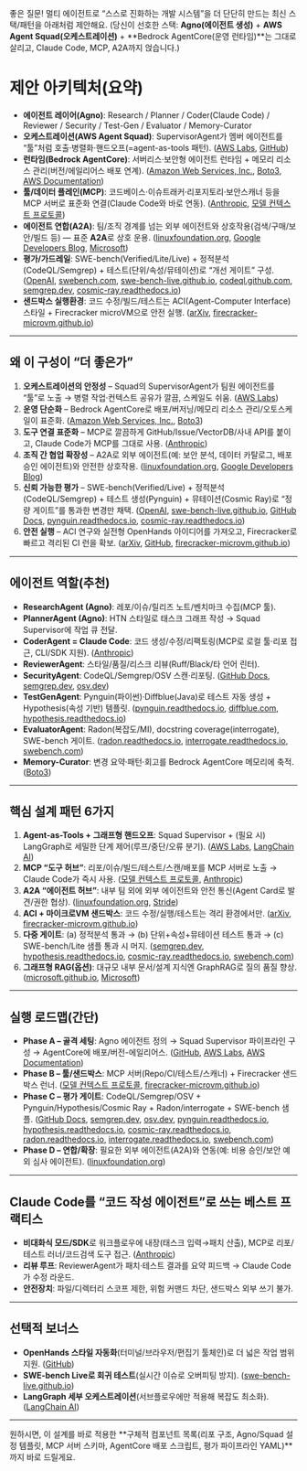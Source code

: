 좋은 질문! 멀티 에이전트로 “스스로 진화하는 개발 시스템”을 더 단단히 만드는 최신 스택/패턴을 아래처럼 제안해요. (당신이 선호한 스택: **Agno(에이전트 생성)** + **AWS Agent Squad(오케스트레이션)** + \*\*Bedrock AgentCore(운영 런타임)\*\*는 그대로 살리고, Claude Code, MCP, A2A까지 얹습니다.)

# 제안 아키텍처(요약)

* **에이전트 레이어(Agno)**: Research / Planner / Coder(Claude Code) / Reviewer / Security / Test-Gen / Evaluator / Memory-Curator
* **오케스트레이션(AWS Agent Squad)**: SupervisorAgent가 멤버 에이전트를 “툴”처럼 호출·병렬화·핸드오프(=agent-as-tools 패턴). ([AWS Labs][1], [GitHub][2])
* **런타임(Bedrock AgentCore)**: 서버리스·보안형 에이전트 런타임 + 메모리 리소스 관리(버전/에일리어스 배포 연계). ([Amazon Web Services, Inc.][3], [Boto3][4], [AWS Documentation][5])
* **툴/데이터 플레인(MCP)**: 코드베이스·이슈트래커·리포지토리·보안스캐너 등을 MCP 서버로 표준화 연결(Claude Code와 바로 연동). ([Anthropic][6], [모델 컨텍스트 프로토콜][7])
* **에이전트 연합(A2A)**: 팀/조직 경계를 넘는 외부 에이전트와 상호작용(검색/구매/보안/빌드 등) — 표준 **A2A**로 상호 운용. ([linuxfoundation.org][8], [Google Developers Blog][9], [Microsoft][10])
* **평가/가드레일**: SWE-bench(Verified/Lite/Live) + 정적분석(CodeQL/Semgrep) + 테스트(단위/속성/뮤테이션)로 “개선 게이트” 구성. ([OpenAI][11], [swebench.com][12], [swe-bench-live.github.io][13], [codeql.github.com][14], [semgrep.dev][15], [cosmic-ray.readthedocs.io][16])
* **샌드박스 실행환경**: 코드 수정/빌드/테스트는 ACI(Agent-Computer Interface) 스타일 + Firecracker microVM으로 안전 실행. ([arXiv][17], [firecracker-microvm.github.io][18])

---

## 왜 이 구성이 “더 좋은가”

1. **오케스트레이션의 안정성** – Squad의 SupervisorAgent가 팀원 에이전트를 “툴”로 노출 → 병렬 작업·컨텍스트 공유가 깔끔, 스케일도 쉬움. ([AWS Labs][1])
2. **운영 단순화** – Bedrock AgentCore로 배포/버저닝/메모리 리소스 관리/오토스케일이 표준화. ([Amazon Web Services, Inc.][3], [Boto3][4])
3. **도구 연결 표준화** – MCP로 깔끔하게 GitHub/Issue/VectorDB/사내 API를 붙이고, Claude Code가 MCP를 그대로 사용. ([Anthropic][6])
4. **조직 간 협업 확장성** – A2A로 외부 에이전트(예: 보안 분석, 데이터 카탈로그, 배포 승인 에이전트)와 안전한 상호작용. ([linuxfoundation.org][8], [Google Developers Blog][19])
5. **신뢰 가능한 평가** – SWE-bench(Verified/Live) + 정적분석(CodeQL/Semgrep) + 테스트 생성(Pynguin) + 뮤테이션(Cosmic Ray)로 “정량 게이트”를 통과한 변경만 채택. ([OpenAI][11], [swe-bench-live.github.io][13], [GitHub Docs][20], [pynguin.readthedocs.io][21], [cosmic-ray.readthedocs.io][16])
6. **안전 실행** – ACI 연구와 실전형 OpenHands 아이디어를 가져오고, Firecracker로 빠르고 격리된 CI 런을 확보. ([arXiv][17], [GitHub][22], [firecracker-microvm.github.io][18])

---

## 에이전트 역할(추천)

* **ResearchAgent (Agno)**: 레포/이슈/릴리즈 노트/벤치마크 수집(MCP 툴).
* **PlannerAgent (Agno)**: HTN 스타일로 태스크 그래프 작성 → Squad Supervisor에 작업 큐 전달.
* **CoderAgent = Claude Code**: 코드 생성/수정/리팩토링(MCP로 로컬 툴·리포 접근, CLI/SDK 지원). ([Anthropic][23])
* **ReviewerAgent**: 스타일/품질/리스크 리뷰(Ruff/Black/타 언어 린터).
* **SecurityAgent**: CodeQL/Semgrep/OSV 스캔·리포팅. ([GitHub Docs][20], [semgrep.dev][15], [osv.dev][24])
* **TestGenAgent**: Pynguin(파이썬)·Diffblue(Java)로 테스트 자동 생성 + Hypothesis(속성 기반) 템플릿. ([pynguin.readthedocs.io][21], [diffblue.com][25], [hypothesis.readthedocs.io][26])
* **EvaluatorAgent**: Radon(복잡도/MI), docstring coverage(interrogate), SWE-bench 게이트. ([radon.readthedocs.io][27], [interrogate.readthedocs.io][28], [swebench.com][29])
* **Memory-Curator**: 변경 요약·패턴·회고를 Bedrock AgentCore 메모리에 축적. ([Boto3][4])

---

## 핵심 설계 패턴 6가지

1. **Agent-as-Tools + 그래프형 핸드오프**: Squad Supervisor + (필요 시) LangGraph로 세밀한 단계 제어(루프/중단/오류 분기). ([AWS Labs][1], [LangChain AI][30])
2. **MCP “도구 허브”**: 리포/이슈/빌드/테스트/스캔/배포를 MCP 서버로 노출 → Claude Code가 즉시 사용. ([모델 컨텍스트 프로토콜][7], [Anthropic][31])
3. **A2A “에이전트 허브”**: 내부 팀 외에 외부 에이전트와 안전 통신(Agent Card로 발견/권한 협상). ([linuxfoundation.org][8], [Stride][32])
4. **ACI + 마이크로VM 샌드박스**: 코드 수정/실행/테스트는 격리 환경에서만. ([arXiv][17], [firecracker-microvm.github.io][18])
5. **다중 게이트**: (a) 정적분석 통과 → (b) 단위+속성+뮤테이션 테스트 통과 → (c) SWE-bench/Lite 샘플 통과 시 머지. ([semgrep.dev][15], [hypothesis.readthedocs.io][26], [cosmic-ray.readthedocs.io][16], [swebench.com][12])
6. **그래프형 RAG(옵션)**: 대규모 내부 문서/설계 지식엔 GraphRAG로 질의 품질 향상. ([microsoft.github.io][33], [Microsoft][34])

---

## 실행 로드맵(간단)

* **Phase A – 골격 세팅**: Agno 에이전트 정의 → Squad Supervisor 파이프라인 구성 → AgentCore에 배포/버전-에일리어스. ([GitHub][2], [AWS Labs][1], [AWS Documentation][5])
* **Phase B – 툴/샌드박스**: MCP 서버(Repo/CI/테스트/스캐너) + Firecracker 샌드박스 런너. ([모델 컨텍스트 프로토콜][7], [firecracker-microvm.github.io][18])
* **Phase C – 평가 게이트**: CodeQL/Semgrep/OSV + Pynguin/Hypothesis/Cosmic Ray + Radon/interrogate + SWE-bench 샘플. ([GitHub Docs][20], [semgrep.dev][15], [osv.dev][24], [pynguin.readthedocs.io][21], [hypothesis.readthedocs.io][26], [cosmic-ray.readthedocs.io][16], [radon.readthedocs.io][27], [interrogate.readthedocs.io][28], [swebench.com][29])
* **Phase D – 연합/확장**: 필요한 외부 에이전트(A2A)와 연동(예: 비용 승인/보안 예외 심사 에이전트). ([linuxfoundation.org][8])

---

## Claude Code를 “코드 작성 에이전트”로 쓰는 베스트 프랙티스

* **비대화식 모드/SDK**로 워크플로우에 내장(태스크 입력→패치 산출), MCP로 리포/테스트 러너/코드검색 도구 접근. ([Anthropic][35])
* **리뷰 루프**: ReviewerAgent가 패치·테스트 결과를 요약 피드백 → Claude Code가 수정 라운드.
* **안전장치**: 파일/디렉터리 스코프 제한, 위험 커맨드 차단, 샌드박스 외부 쓰기 불가.

---

## 선택적 보너스

* **OpenHands 스타일 자동화**(터미널/브라우저/편집기 툴체인)로 더 넓은 작업 범위 지원. ([GitHub][22])
* **SWE-bench Live로 회귀 테스트**(실시간 이슈로 오버피팅 방지). ([swe-bench-live.github.io][13])
* **LangGraph 세부 오케스트레이션**(서브플로우에만 적용해 복잡도 최소화). ([LangChain AI][30])

---

원하시면, 이 설계를 바로 적용한 \*\*구체적 컴포넌트 목록(리포 구조, Agno/Squad 설정 템플릿, MCP 서버 스키마, AgentCore 배포 스크립트, 평가 파이프라인 YAML)\*\*까지 바로 드릴게요.

[1]: https://awslabs.github.io/agent-squad/agents/built-in/supervisor-agent/?utm_source=chatgpt.com "Supervisor Agent | Agent Squad"
[2]: https://github.com/awslabs/agent-squad?utm_source=chatgpt.com "awslabs/agent-squad: Flexible and powerful framework for ..."
[3]: https://aws.amazon.com/bedrock/agentcore/?utm_source=chatgpt.com "Amazon Bedrock AgentCore (Preview) - AWS"
[4]: https://boto3.amazonaws.com/v1/documentation/api/latest/reference/services/bedrock-agentcore-control.html?utm_source=chatgpt.com "BedrockAgentCoreControlPlane..."
[5]: https://docs.aws.amazon.com/bedrock/latest/userguide/deploy-agent.html?utm_source=chatgpt.com "Deploy an agent - Amazon Bedrock"
[6]: https://docs.anthropic.com/en/docs/mcp?utm_source=chatgpt.com "Model Context Protocol (MCP)"
[7]: https://modelcontextprotocol.io/docs/concepts/tools?utm_source=chatgpt.com "Tools"
[8]: https://www.linuxfoundation.org/press/linux-foundation-launches-the-agent2agent-protocol-project-to-enable-secure-intelligent-communication-between-ai-agents?utm_source=chatgpt.com "Linux Foundation Launches the Agent2Agent Protocol ..."
[9]: https://developers.googleblog.com/en/a2a-a-new-era-of-agent-interoperability/?utm_source=chatgpt.com "Announcing the Agent2Agent Protocol (A2A)"
[10]: https://www.microsoft.com/en-us/microsoft-cloud/blog/2025/05/07/empowering-multi-agent-apps-with-the-open-agent2agent-a2a-protocol/?utm_source=chatgpt.com "Empowering multi-agent apps with the open Agent2Agent ..."
[11]: https://openai.com/index/introducing-swe-bench-verified/?utm_source=chatgpt.com "Introducing SWE-bench Verified - OpenAI"
[12]: https://www.swebench.com/lite.html?utm_source=chatgpt.com "SWE-bench Lite"
[13]: https://swe-bench-live.github.io/?utm_source=chatgpt.com "SWE-bench-Live Leaderboard"
[14]: https://codeql.github.com/docs/?utm_source=chatgpt.com "CodeQL documentation - GitHub"
[15]: https://semgrep.dev/products/semgrep-code?utm_source=chatgpt.com "Semgrep Code | Scan Source-code with Static Application ..."
[16]: https://cosmic-ray.readthedocs.io/?utm_source=chatgpt.com "Cosmic Ray: mutation testing for Python - Read the Docs"
[17]: https://arxiv.org/abs/2405.15793?utm_source=chatgpt.com "SWE-agent - Computer Science > Software Engineering"
[18]: https://firecracker-microvm.github.io/?utm_source=chatgpt.com "Firecracker"
[19]: https://developers.googleblog.com/en/google-cloud-donates-a2a-to-linux-foundation/?utm_source=chatgpt.com "Google Cloud donates A2A to Linux Foundation"
[20]: https://docs.github.com/code-security/code-scanning/introduction-to-code-scanning/about-code-scanning-with-codeql?utm_source=chatgpt.com "About code scanning with CodeQL"
[21]: https://pynguin.readthedocs.io/?utm_source=chatgpt.com "Pynguin—PYthoN General UnIt test geNerator — pynguin 0.41.0.dev documentation"
[22]: https://github.com/All-Hands-AI/OpenHands?utm_source=chatgpt.com "All-Hands-AI/OpenHands: OpenHands: Code Less, Make More"
[23]: https://docs.anthropic.com/en/docs/claude-code/cli-reference?utm_source=chatgpt.com "CLI reference"
[24]: https://osv.dev/?utm_source=chatgpt.com "OSV - Open Source Vulnerabilities"
[25]: https://www.diffblue.com/diffblue-cover/?utm_source=chatgpt.com "Diffblue Cover"
[26]: https://hypothesis.readthedocs.io/?utm_source=chatgpt.com "Hypothesis 6.137.3 documentation"
[27]: https://radon.readthedocs.io/en/latest/?utm_source=chatgpt.com "Welcome to Radon's documentation! — Radon 4.1.0 ..."
[28]: https://interrogate.readthedocs.io/?utm_source=chatgpt.com "interrogate: explain yourself — Python docstring coverage (v1 ..."
[29]: https://www.swebench.com/?utm_source=chatgpt.com "SWE-bench Leaderboards"
[30]: https://langchain-ai.github.io/langgraph/concepts/multi_agent/?utm_source=chatgpt.com "LangGraph Multi-Agent Systems - Overview"
[31]: https://docs.anthropic.com/en/docs/claude-code/mcp?utm_source=chatgpt.com "Connect Claude Code to tools via MCP"
[32]: https://www.stride.build/blog/agent-to-agent-a2a-vs-model-context-protocol-mcp-when-to-use-which?utm_source=chatgpt.com "Agent-to-Agent (A2A) vs. Model Context Protocol (MCP)"
[33]: https://microsoft.github.io/graphrag/?utm_source=chatgpt.com "Welcome - GraphRAG"
[34]: https://www.microsoft.com/en-us/research/project/graphrag/?utm_source=chatgpt.com "Project GraphRAG - Microsoft Research"
[35]: https://docs.anthropic.com/en/docs/claude-code/sdk?utm_source=chatgpt.com "Claude Code SDK"
